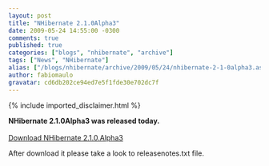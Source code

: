 ```yaml
---
layout: post
title: "NHibernate 2.1.0Alpha3"
date: 2009-05-24 14:55:00 -0300
comments: true
published: true
categories: ["blogs", "nhibernate", "archive"]
tags: ["News", "NHibernate"]
alias: ["/blogs/nhibernate/archive/2009/05/24/nhibernate-2-1-0alpha3.aspx"]
author: fabiomaulo
gravatar: cd6db202ce94ed7e5f1fde30e702dc7f
---
```

{% include imported_disclaimer.html %}
<p><b>NHibernate 2.1.0Alpha3 was released today.</b><br /><br /><a target="_blank" href="https://sourceforge.net/project/showfiles.php?group_id=73818">Download NHibernate 2.1.0.Alpha3</a></p>
<p>After download it please take a look to releasenotes.txt file.</p>
